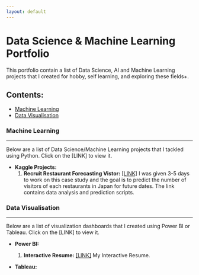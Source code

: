 ```yaml
---
layout: default
---
```


# Data Science & Machine Learning Portfolio
This portfolio contain a list of Data Science, AI and Machine Learning projects that I created for hobby, self learning, and exploring these fields+.

## Contents: 
- [Machine Learning](#machine-learning)
- [Data Visualisation](#data-visualisation)


### Machine Learning
* * *
Below are a list of Data Science/Machine Learning projects that I tackled using Python. Click on the [LINK] to view it.
* **Kaggle Projects:**
  1. **Recruit Restaurant Forecasting Vistor:**  [[LINK]](https://github.com/yvien226/Useful-Python-Scripts/tree/master/Kaggle/Recruit%20Restaurant%20Visitor%20Forecasting) I was given 3-5 days to work on this case study and the goal is to predict the number of visitors of each restaurants in Japan for future dates. The link contains data analysis and prediction scripts.

### Data Visualisation
* * *
Below are a list of visualization dashboards that I created using Power BI or Tableau. Click on the [LINK] to view it.
* **Power BI:**
  1. **Interactive Resume:**  [[LINK]](https://bit.ly/yeevienresume) My Interactive Resume.

* **Tableau:**




